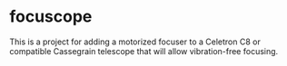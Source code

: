 # focuscope
This is a project for adding a motorized focuser to a Celetron C8 or compatible Cassegrain telescope that will allow vibration-free focusing.
